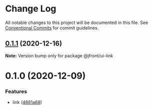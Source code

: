 # Change Log

All notable changes to this project will be documented in this file.
See [Conventional Commits](https://conventionalcommits.org) for commit guidelines.

## [0.1.1](https://github.com/Jepria/jfront-ui/compare/@jfront/ui-link@0.1.0...@jfront/ui-link@0.1.1) (2020-12-16)

**Note:** Version bump only for package @jfront/ui-link





# 0.1.0 (2020-12-09)


### Features

* link ([4881a68](https://github.com/Jepria/jfront-ui/commit/4881a68b1093b94945994c64a96bacd966326cc0))
